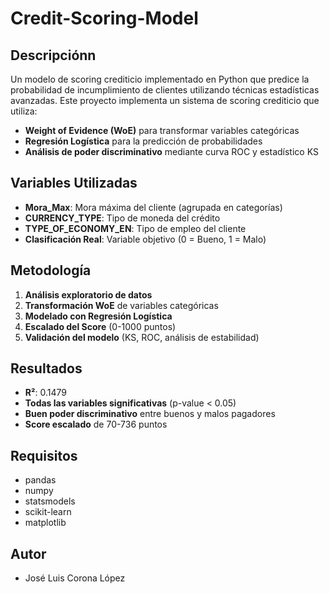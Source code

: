 # Credit-Scoring-Model

## Descripciónn

Un modelo de scoring crediticio implementado en Python que predice la probabilidad de incumplimiento de clientes utilizando técnicas estadísticas avanzadas.
Este proyecto implementa un sistema de scoring crediticio que utiliza:

- **Weight of Evidence (WoE)** para transformar variables categóricas
- **Regresión Logística** para la predicción de probabilidades
- **Análisis de poder discriminativo** mediante curva ROC y estadístico KS


## Variables Utilizadas

- **Mora_Max**: Mora máxima del cliente (agrupada en categorías)
- **CURRENCY_TYPE**: Tipo de moneda del crédito
- **TYPE_OF_ECONOMY_EN**: Tipo de empleo del cliente
- **Clasificación Real**: Variable objetivo (0 = Bueno, 1 = Malo)

## Metodología
1. **Análisis exploratorio de datos**
2. **Transformación WoE** de variables categóricas
3. **Modelado con Regresión Logística**
4. **Escalado del Score** (0-1000 puntos)
5. **Validación del modelo** (KS, ROC, análisis de estabilidad)

## Resultados
- **R²**: 0.1479
- **Todas las variables significativas** (p-value < 0.05)
- **Buen poder discriminativo** entre buenos y malos pagadores
- **Score escalado** de 70-736 puntos

## Requisitos

- pandas
- numpy
- statsmodels
- scikit-learn
- matplotlib

## Autor

- José Luis Corona López
